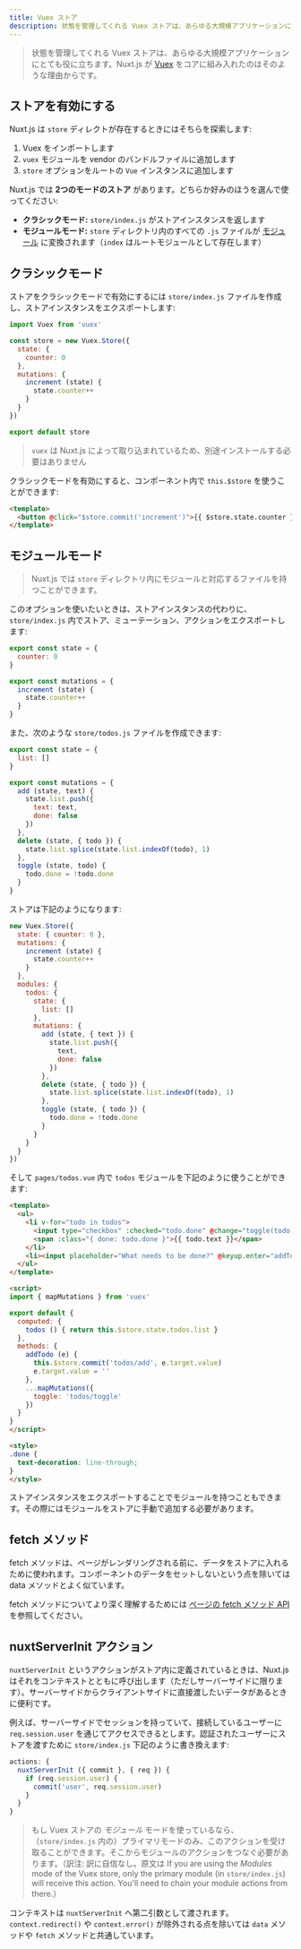 ```yaml
---
title: Vuex ストア
description: 状態を管理してくれる Vuex ストアは、あらゆる大規模アプリケーションにとても役に立ちます。Nuxt.js が Vuex をコアに組み入れたのはそのような理由からです。
---
```


<!-- title: Vuex Store -->
<!-- description: Using a store to manage the state is important for every big application, that's why nuxt.js implement Vuex in its core. -->

<!-- \> Using a store to manage the state is important to every big application, that's why nuxt.js implement [vuex](https://github.com/vuejs/vuex) in its core. -->

> 状態を管理してくれる Vuex ストアは、あらゆる大規模アプリケーションにとても役に立ちます。Nuxt.js が [Vuex](https://github.com/vuejs/vuex) をコアに組み入れたのはそのような理由からです。

<!-- ## Activate the Store -->

## ストアを有効にする

<!-- Nuxt.js will look for the `store` directory, if it exists, it will: -->

Nuxt.js は `store` ディレクトが存在するときにはそちらを探索します:

<!-- 1. Import Vuex -->
<!-- 2. Add `vuex` module in the vendors bundle -->
<!-- 3. Add the `store` option to the root `Vue` instance. -->

1. Vuex をインポートします
2. `vuex` モジュールを vendor のバンドルファイルに追加します
3. `store` オプションをルートの `Vue` インスタンスに追加します

<!-- Nuxt.js lets you have **2 modes of store**, choose the one you prefer: -->

Nuxt.js では **2つのモードのストア** があります。どちらか好みのほうを選んで使ってください:

<!-- - **Classic:** `store/index.js` returns a store instance -->
<!-- - **Modules:** every `.js` file inside the `store` directory is transformed as a [namespaced module](http://vuex.vuejs.org/en/modules.html) (`index` being the root module) -->

- **クラシックモード:** `store/index.js` がストアインスタンスを返します
- **モジュールモード:** `store` ディレクトリ内のすべての `.js` ファイルが [モジュール](http://vuex.vuejs.org/en/modules.html) に変換されます（`index` はルートモジュールとして存在します）

<!-- ## Classic mode -->

## クラシックモード

<!-- To activate the store with the classic mode, we create the `store/index.js` file and export the store instance: -->

ストアをクラシックモードで有効にするには `store/index.js` ファイルを作成し、ストアインスタンスをエクスポートします:

```js
import Vuex from 'vuex'

const store = new Vuex.Store({
  state: {
    counter: 0
  },
  mutations: {
    increment (state) {
      state.counter++
    }
  }
})

export default store
```

<!-- \> We don't need to install `vuex` since it's shipped with nuxt.js -->

> `vuex` は Nuxt.js によって取り込まれているため、別途インストールする必要はありません

<!-- We can now use `this.$store` inside our components: -->

クラシックモードを有効にすると、コンポーネント内で `this.$store` を使うことができます:

```html
<template>
  <button @click="$store.commit('increment')">{{ $store.state.counter }}</button>
</template>
```

<!-- ## Modules mode -->

## モジュールモード

<!-- \> Nuxt.js lets you have a `store` directory with every file corresponding to a module. -->

> Nuxt.js では `store` ディレクトリ内にモジュールと対応するファイルを持つことができます。

<!-- If you want this option, export the state, mutations and actions in `store/index.js` instead of a store instance: -->

このオプションを使いたいときは、ストアインスタンスの代わりに、`store/index.js` 内でストア、ミューテーション、アクションをエクスポートします:

```js
export const state = {
  counter: 0
}

export const mutations = {
  increment (state) {
    state.counter++
  }
}
```

<!-- Then, you can have a `store/todos.js` file: -->

また、次のような `store/todos.js` ファイルを作成できます:

```js
export const state = {
  list: []
}

export const mutations = {
  add (state, text) {
    state.list.push({
      text: text,
      done: false
    })
  },
  delete (state, { todo }) {
    state.list.splice(state.list.indexOf(todo), 1)
  },
  toggle (state, todo) {
    todo.done = !todo.done
  }
}
```

<!-- The store will be as such: -->

ストアは下記のようになります:

```js
new Vuex.Store({
  state: { counter: 0 },
  mutations: {
    increment (state) {
      state.counter++
    }
  },
  modules: {
    todos: {
      state: {
        list: []
      },
      mutations: {
        add (state, { text }) {
          state.list.push({
            text,
            done: false
          })
        },
        delete (state, { todo }) {
          state.list.splice(state.list.indexOf(todo), 1)
        },
        toggle (state, { todo }) {
          todo.done = !todo.done
        }
      }
    }
  }
})
```

<!-- And in your `pages/todos.vue`, using the `todos` module: -->

そして `pages/todos.vue` 内で `todos` モジュールを下記のように使うことができます:

```html
<template>
  <ul>
    <li v-for="todo in todos">
      <input type="checkbox" :checked="todo.done" @change="toggle(todo)">
      <span :class="{ done: todo.done }">{{ todo.text }}</span>
    </li>
    <li><input placeholder="What needs to be done?" @keyup.enter="addTodo"></li>
  </ul>
</template>

<script>
import { mapMutations } from 'vuex'

export default {
  computed: {
    todos () { return this.$store.state.todos.list }
  },
  methods: {
    addTodo (e) {
      this.$store.commit('todos/add', e.target.value)
      e.target.value = ''
    },
    ...mapMutations({
      toggle: 'todos/toggle'
    })
  }
}
</script>

<style>
.done {
  text-decoration: line-through;
}
</style>
```

<!-- <div class="Alert">You can also have modules by exporting a store instance, you will have to add them manually on your store.</div> -->

<div class="Alert">ストアインスタンスをエクスポートすることでモジュールを持つこともできます。その際にはモジュールをストアに手動で追加する必要があります。</div>

<!-- ## The fetch Method -->

## fetch メソッド

<!-- \> The fetch method is used to fill the store before rendering the page, it's like the data method except it doesn't set the component data. -->

fetch メソッドは、ページがレンダリングされる前に、データをストアに入れるために使われます。コンポーネントのデータをセットしないという点を除いては data メソッドとよく似ています。

<!-- More information about the fetch method: [API Pages fetch](/api/pages-fetch) -->

fetch メソッドについてより深く理解するためには [ページの fetch メソッド API](/api/pages-fetch) を参照してください。

<!-- ## The nuxtServerInit Action -->

## nuxtServerInit アクション

<!-- If the action `nuxtServerInit` is defined in the store, nuxt.js will call it with the context (only from the server-side). It's useful when we have some data on the server we want to give directly to the client-side. -->

`nuxtServerInit` というアクションがストア内に定義されているときは、Nuxt.js はそれをコンテキストとともに呼び出します（ただしサーバーサイドに限ります）。サーバーサイドからクライアントサイドに直接渡したいデータがあるときに便利です。

<!-- For example, let's say we have sessions on the server-side and we can access the connected user trough `req.session.user`. To give the authenticated user to our store, we update our `store/index.js` to the following: -->

例えば、サーバーサイドでセッションを持っていて、接続しているユーザーに `req.session.user` を通じてアクセスできるとします。認証されたユーザーにストアを渡すために `store/index.js` 下記のように書き換えます:

```js
actions: {
  nuxtServerInit ({ commit }, { req }) {
    if (req.session.user) {
      commit('user', req.session.user)
    }
  }
}
```

<!-- \> If you are using the _Modules_ mode of the Vuex store, only the primary module (in `store/index.js`) will receive this action. You'll need to chain your module actions from there. -->

> もし Vuex ストアの _モジュール_ モードを使っているなら、（`store/index.js` 内の）プライマリモードのみ、このアクションを受け取ることができます。そこからモジュールのアクションをつなぐ必要があります。（訳注: 訳に自信なし。原文は If you are using the _Modules_ mode of the Vuex store, only the primary module (in `store/index.js`) will receive this action. You'll need to chain your module actions from there.）

<!-- The context is given to `nuxtServerInit` as the 2nd argument, it is the same as the `data` or `fetch` method except that `context.redirect()` and `context.error()` are omitted. -->

コンテキストは `nuxtServerInit` へ第二引数として渡されます。`context.redirect()` や `context.error()` が除外される点を除いては `data` メソッドや `fetch` メソッドと共通しています。
